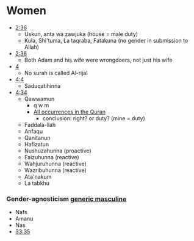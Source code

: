 # Women

- [2:36](https://quran.com/2/35)
  - Uskun, anta wa zawjuka (house = male duty)
  - Kula, Shi'tuma, La taqraba, Fatakuna (no gender in submission to Allah)
- [2:36](https://quran.com/2/36)
  - Both Adam and his wife were wrongdoers, not just his wife
- [4](https://quran.com/4)
  - No surah is called Al-rijal
- [4:4](https://quran.com/4/4)
  - Saduqatihinna
- [4:34](https://quranc.om/4/34)
  - Qawwamun
    - q w m
    - [All occurrences in the Quran](https://corpus.quran.com/qurandictionary.jsp?q=qwm)
      - conclusion: right? or duty? (mine = duty)
  - Faddala-llah
  - Anfaqu
  - Qanitanun
  - Hafizatun
  - Nushuzahunna (proactive)
  - Faizuhunna (reactive)
  - Wahjuruhunna (reactive)
  - Wazribuhunna (reactive)
  - Ata'nakum
  - La tabkhu


### Gender-agnosticism [generic masculine](https://linguistics.stackexchange.com/questions/38301/is-there-a-technical-name-for-when-languages-use-masculine-pronouns-to-refer-to)
- Nafs
- Amanu
- Nas
- [33:35](https://quran.com/33/35)
